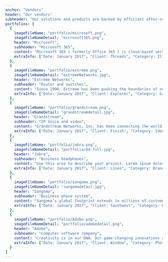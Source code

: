 ```yaml
---
anchor: "Vendors"
header: "Our vendors"
subheader: "Our solutions and products are backed by efficient after-sales support."
portfolios: [
  {
    imageFileName: "portfolio/microsoft.png",
    imageFileNameDetail: "microsoft365.png",
    header: "Microsoft",
    subheader: "Microsoft 365",
    content: "Microsoft 365 ( formerly Office 365 ) is cloud-based services designed to help meet your organization's needs for robust security, reliability, and user productivity.Microsoft 365 is a suite of cloud-based productivity and collaboration applications that integrates all Microsoft’s existing online applications (Word, Excel, PowerPoint, OneNote, Outlook, Publisher, Sway, and Access) into a cloud service, adding Skype for Business and Microsoft Teams as the main communication and collaboration applications.",
    extraInfo: ["Date: January 2017", "Client: Threads", "Category: Illustration"]
  },
  {
    imageFileName: "portfolio/extreme.png",
    imageFileNameDetail: "extremeNetworks.jpg",
    header: "Extreme Networks",
    subheader: "Router and switches",
    content: "Since 1996, Extreme has been pushing the boundaries of networking technology, driven by a vision of making it simpler and faster as well as more agile and secure. But our higher purpose has always been helping our customers connect beyond the network… strengthening their relationships with those they serve. Today, we call that Customer-Driven Networking.",
    extraInfo: ["Date: January 2017", "Client: Explorer", "Category: Graphic Design"]
  },
  {
    imageFileName: "portfolio/grandstream.png",
    imageFileNameDetail: "grandstreamdetail.jpg",
    header: "Grandstream",
    subheader: "IP Voice and video",
    content: "Grandstream Networks, Inc. has been connecting the world since 2002 with SIP Unified Communications solutions that allow businesses to be more productive than ever before. Our award-winning solutions serve the small and medium business and enterprises markets and have been recognized throughout the world for their quality, reliability and innovation. Grandstream solutions lower communication costs, increase security protection and enhance productivity.",
    extraInfo: ["Date: January 2017", "Client: Finish", "Category: Identity"]
  },
  {
    imageFileName: "portfolio/jabra.png",
    imageFileNameDetail: "portfolio/04-full.jpg",
    header: "Jabra",
    subheader: "Business headphones",
    content: "Use this area to describe your project. Lorem ipsum dolor sit amet, consectetur adipisicing elit. Est blanditiis dolorem culpa incidunt minus dignissimos deserunt repellat aperiam quasi sunt officia expedita beatae cupiditate, maiores repudiandae, nostrum, reiciendis facere nemo!",
    extraInfo: ["Date: January 2017", "Client: Lines", "Category: Branding"]
  },
  {
    imageFileName: "portfolio/sangoma.png",
    imageFileNameDetail: "sangomadetail.jpg",
    header: "Sangoma",
    subheader: "Business phone system",
    content: "Sangoma’s global footprint extends to millions of customers using our products and services in leading PBX, IVR, contact center, carrier network, and data communication applications.",
    extraInfo: ["Date: January 2017", "Client: Southwest", "Category: Website Design"]
  },
  {
    imageFileName: "portfolio/Adobe.png",
    imageFileNameDetail: "portfolio/adobedetail.png",
    header: "Adobe",
    subheader: "Computer software company",
    content: "Creativity is in our DNA. Our game-changing innovations are redefining the possibilities of digital experiences. We connect content and data and introduce new technologies that democratize creativity, shape the next generation of storytelling, and inspire entirely new categories of business.",
    extraInfo: ["Date: January 2017", "Client: Window", "Category: Photography"]
  }
]
---
```

